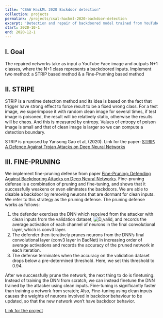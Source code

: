 ```yaml
---
title: "CSAW HackML 2020 Backdoor detection"
collection: projects
permalink: /projects/csal-hackml-2020-backdoor-detection
excerpt: 'Detection and repair of backdoored model trained from YouTube Face dataset'
start: 2020-10-1
end: 2020-12-1
---
```

## I. Goal
The repaired networks take as input a YouTube Face image and outputs N+1 classes, where the N+1 class represents a backdoored inputs. Implement two method: a STRIP based method & a Fine-Prunning based method

## II. STRIPE
STRIP is a runtime detection method and its idea is based on the fact that trigger have strong effect to force result to be a fixed wrong class. For a test image, we superimpose it with random clean image for several times, if test image is poisoned, the result will be relatively static, otherwise the results will be chaos. And this is measured by entropy. Values of entropy of poison image is small and that of clean image is larger so we can compute a detection boundary.

STRIP is proposed by Yansong Gao et al, (2020). Link for the paper: [STRIP: A Defence Against Trojan Attacks on Deep Neural Networks](https://arxiv.org/pdf/1902.06531.pdf)

## III. FINE-PRUNING
We implement fine-pruning defense from paper [Fine-Pruning: Defending
Against Backdooring Attacks on Deep Neural Networks](https://arxiv.org/pdf/1805.12185.pdf). Fine-pruning defense is a combination of pruning and fine-tuning, and shows that it successfully weakens or even eliminates the backdoors.
We are able to disable a backdoor by removing neurons that are dormant for clean inputs. We refer to this strategy as the pruning defense. The pruning defense works as follows:
1. the defender exercises the DNN which received from the attacker with clean inputs from the validation dataset, ![D_valid](https://latex.codecogs.com/svg.latex?&space;D_{valid}), and records the average activation of each channel of neurons in the final convolutional layer, which is conv3 layer.
2. The defender then iteratively prunes neurons from the DNN’s final convolutional layer (conv3 layer in BadNet) in increasing order of average activations and records the accuracy of the pruned network in each iteration.
3. The defense terminates when the accuracy on the validation dataset drops below a pre-determined threshold. Here, we set this threshold to 0.94.

After we successfully prune the network, the next thing to do is finetuning. Instead of training the DNN from scratch, we can instead finetune the DNN trained by the attacker using clean inputs. Fine-tuning is significantly faster than training a network from scratch; Also, Fine-tuning using clean inputs causes the weights of neurons involved in backdoor behaviour to be updated, so that the new network won’t have backdoor behavior.

[Link for the project](https://github.com/Stephanessy/ML-project)
